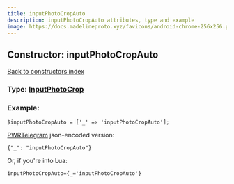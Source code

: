 ```yaml
---
title: inputPhotoCropAuto
description: inputPhotoCropAuto attributes, type and example
image: https://docs.madelineproto.xyz/favicons/android-chrome-256x256.png
---
```

## Constructor: inputPhotoCropAuto  
[Back to constructors index](index.md)






### Type: [InputPhotoCrop](../types/InputPhotoCrop.md)


### Example:

```
$inputPhotoCropAuto = ['_' => 'inputPhotoCropAuto'];
```  

[PWRTelegram](https://pwrtelegram.xyz) json-encoded version:

```
{"_": "inputPhotoCropAuto"}
```


Or, if you're into Lua:  


```
inputPhotoCropAuto={_='inputPhotoCropAuto'}

```


